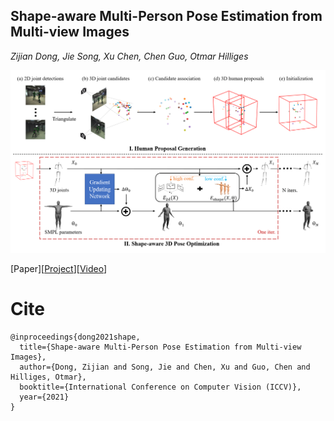 ## Shape-aware Multi-Person Pose Estimation from Multi-view Images

*Zijian Dong, Jie Song, Xu Chen, Chen Guo, Otmar Hilliges*

![teaser](pipeline.png)

[Paper][<a href="https://ait.ethz.ch/projects/2021/multi-human-pose/" target="_blank">Project</a>][<a href="https://www.youtube.com/watch?v=KE5Jpnyqmh4&t=1s" target="_blank">Video</a>]

# Cite

```
@inproceedings{dong2021shape,
  title={Shape-aware Multi-Person Pose Estimation from Multi-view Images},
  author={Dong, Zijian and Song, Jie and Chen, Xu and Guo, Chen and  Hilliges, Otmar},
  booktitle={International Conference on Computer Vision (ICCV)},
  year={2021}
}
```


